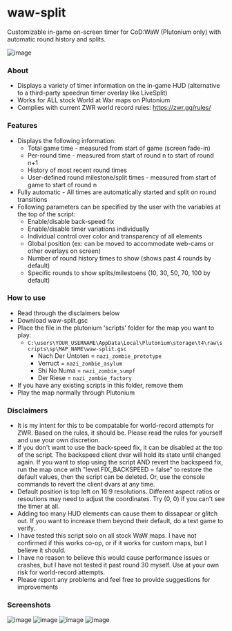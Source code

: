# waw-split
Customizable in-game on-screen timer for CoD:WaW (Plutonium only) with automatic round history and splits.

![image](https://github.com/user-attachments/assets/1dbf021c-0201-4617-a50a-199113c05bc8)

### About
- Displays a variety of timer information on the in-game HUD (alternative to a third-party speedrun timer overlay like LiveSplit)
- Works for ALL stock World at War maps on Plutonium
- Complies with current ZWR world record rules: https://zwr.gg/rules/

### Features
- Displays the following information:
  - Total game time - measured from start of game (screen fade-in)
  - Per-round time - measured from start of round n to start of round n+1
  - History of most recent round times
  - User-defined round milestone/split times - measured from start of game to start of round n
- Fully automatic - All times are automatically started and split on round transitions
- Following parameters can be specified by the user with the variables at the top of the script:
  - Enable/disable back-speed fix
  - Enable/disable timer variations individually
  - Individual control over color and transparency of all elements
  - Global position (ex: can be moved to accommodate web-cams or other overlays on screen)
  - Number of round history times to show (shows past 4 rounds by default)
  - Specific rounds to show splits/milestoens (10, 30, 50, 70, 100 by default)

### How to use
- Read through the disclaimers below
- Download waw-split.gsc
- Place the file in the plutonium 'scripts' folder for the map you want to play:
  - `C:\users\YOUR_USERNAME\AppData\Local\Plutonium\storage\t4\raw\scripts\sp\MAP_NAME\waw-split.gsc`
    - Nach Der Untoten = `nazi_zombie_prototype`
    - Verruct = `nazi_zombie_asylum`
    - Shi No Numa = `nazi_zombie_sumpf`
    - Der Riese = `nazi_zombie_factory`
- If you have any existing scripts in this folder, remove them
- Play the map normally through Plutonium

### Disclaimers
- It is my intent for this to be compatable for world-record attempts for ZWR. Based on the rules, it should be. Please read the rules for yourself and use your own discretion.
- If you don't want to use the back-speed fix, it can be disabled at the top of the script. The backspeed client dvar will hold its state until changed again. If you want to stop using the script AND revert the backspeed fix, run the map once with "level.FIX_BACKSPEED = false" to restore the default values, then the script can be deleted. Or, use the console commands to revert the client dvars at any time.
- Default position is top left on 16:9 resolutions. Different aspect ratios or resoutions may need to adjust the coordinates. Try (0, 0) if you can't see the timer at all.
- Adding too many HUD elements can cause them to dissapear or glitch out. If you want to increase them beyond their default, do a test game to verify.
- I have tested this script solo on all stock WaW maps. I have not confirmed if this works co-op, or if it works for custom maps, but I believe it should.
- I have no reason to believe this would cause performance issues or crashes, but I have not tested it past round 30 myself. Use at your own risk for world-record attempts.
- Please report any problems and feel free to provide suggestions for improvements

### Screenshots
![image](https://github.com/user-attachments/assets/45c90196-bd33-4177-b848-5d1945c95739)
![image](https://github.com/user-attachments/assets/4fb6adef-7d84-4271-ae30-22150d7efae9)
![image](https://github.com/user-attachments/assets/1a8e5c44-3666-4ad9-a2bf-15dd497e8699)
![image](https://github.com/user-attachments/assets/95339bd0-99a4-4970-9eb6-4e84d1e3bab5)

